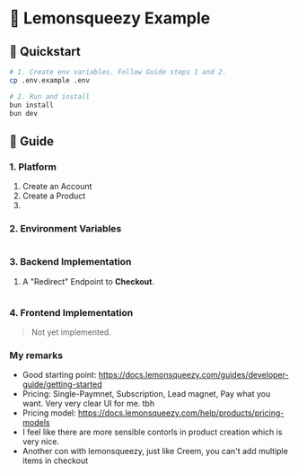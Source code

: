 # 🍋 Lemonsqueezy Example

## 🚀 Quickstart

```sh
# 1. Create env variables. Follow Guide steps 1 and 2.
cp .env.example .env

# 2. Run and install
bun install
bun dev
```

## 📖 Guide

### 1. Platform

1. Create an Account
2. Create a Product
3.

### 2. Environment Variables

```sh

```

### 3. Backend Implementation

1. A "Redirect" Endpoint to **Checkout**.

```

```

### 4. Frontend Implementation

> Not yet implemented.

### My remarks

- Good starting point: https://docs.lemonsqueezy.com/guides/developer-guide/getting-started
- Pricing: Single-Paymnet, Subscription, Lead magnet, Pay what you want. Very very clear UI for me. tbh
- Pricing model: https://docs.lemonsqueezy.com/help/products/pricing-models
- I feel like there are more sensible contorls in product creation which is very nice.
- Another con with lemonsqueezy, just like Creem, you can't add multiple items in checkout
